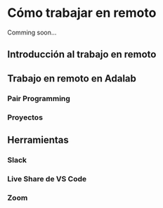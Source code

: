 # Cómo trabajar en remoto

Comming soon...

## Introducción al trabajo en remoto

## Trabajo en remoto en Adalab

### Pair Programming

### Proyectos

## Herramientas

### Slack

### Live Share de VS Code

### Zoom